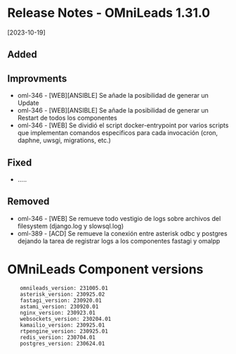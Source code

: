 # Release Notes - OMniLeads 1.31.0
[2023-10-19]

## Added

## Improvments

* oml-346 - [WEB][ANSIBLE] Se añade la posibilidad de generar un Update
* oml-346 - [WEB][ANSIBLE] Se añade la posibilidad de generar un Restart de todos los componentes
* oml-346 - [WEB] Se dividió el script docker-entrypoint por varios scripts que implementan comandos especificos para cada invocación (cron, daphne, uwsgi, migrations, etc.)

## Fixed

* .....

## Removed

* oml-346 - [WEB] Se remueve todo vestigio de logs sobre archivos del filesystem (django.log y slowsql.log)
* oml-389 - [ACD] Se remueve la conexión entre asterisk odbc y postgres dejando la tarea de registrar logs a los componentes fastagi y omalpp

# OMniLeads Component versions

```
    omnileads_version: 231005.01
    asterisk_version: 230925.02
    fastagi_version: 230920.01
    astami_version: 230920.01
    nginx_version: 230923.01
    websockets_version: 230204.01
    kamailio_version: 230925.01
    rtpengine_version: 230925.01
    redis_version: 230704.01
    postgres_version: 230624.01
```
